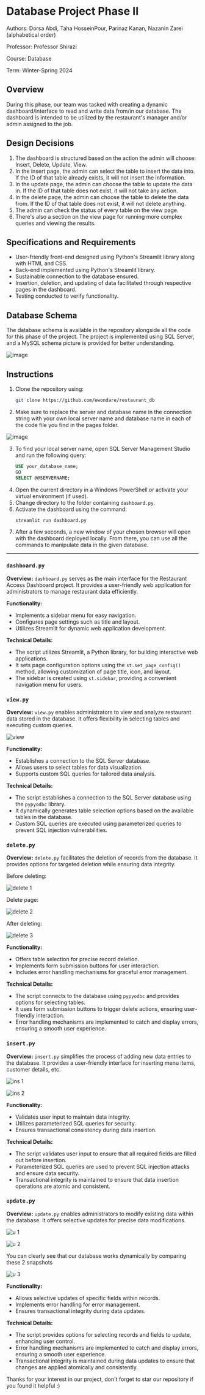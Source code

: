 # Database Project Phase II

Authors: Dorsa Abdi, Taha HosseinPour, Parinaz Kanan, Nazanin Zarei (alphabetical order)

Professor: Professor Shirazi

Course: Database

Term: Winter-Spring 2024

## Overview

During this phase, our team was tasked with creating a dynamic dashboard/interface to read and write data from/in our database. The dashboard is intended to be utilized by the restaurant's manager and/or admin assigned to the job.

## Design Decisions

1. The dashboard is structured based on the action the admin will choose: Insert, Delete, Update, View.
2. In the insert page, the admin can select the table to insert the data into. If the ID of that table already exists, it will not insert the information.
3. In the update page, the admin can choose the table to update the data in. If the ID of that table does not exist, it will not take any action.
4. In the delete page, the admin can choose the table to delete the data from. If the ID of that table does not exist, it will not delete anything.
5. The admin can check the status of every table on the view page.
6. There's also a section on the view page for running more complex queries and viewing the results.

## Specifications and Requirements

- User-friendly front-end designed using Python's Streamlit library along with HTML and CSS.
- Back-end implemented using Python's Streamlit library.
- Sustainable connection to the database ensured.
- Insertion, deletion, and updating of data facilitated through respective pages in the dashboard.
- Testing conducted to verify functionality.

## Database Schema

The database schema is available in the repository alongside all the code for this phase of the project. The project is implemented using SQL Server, and a MySQL schema picture is provided for better understanding.

![image](https://github.com/ewondare/restaurant_db/assets/52132541/7c8bbc3a-8577-465c-a0a0-44265db05365)


## Instructions

1. Clone the repository using:
   ```bash
   git clone https://github.com/ewondare/restaurant_db
   ```
2. Make sure to replace the server and database name in the connection string with your own local server name and database name in each of the code file you find in the pages folder.


![image](https://github.com/ewondare/restaurant_db/assets/52132541/7c636412-6896-4bbd-8429-eb2721facb25)


3. To find your local server name, open SQL Server Management Studio and run the following query:
   ```sql
   USE your_database_name;
   GO
   SELECT @@SERVERNAME;
   ```
4. Open the current directory in a Windows PowerShell or activate your virtual environment (if used).
5. Change directory to the folder containing `dashboard.py`.
6. Activate the dashboard using the command:
   ```bash
   streamlit run dashboard.py
   ```
7. After a few seconds, a new window of your chosen browser will open with the dashboard deployed locally. From there, you can use all the commands to manipulate data in the given database.

---

### `dashboard.py`

**Overview:**
`dashboard.py` serves as the main interface for the Restaurant Access Dashboard project. It provides a user-friendly web application for administrators to manage restaurant data efficiently.

**Functionality:**
- Implements a sidebar menu for easy navigation.
- Configures page settings such as title and layout.
- Utilizes Streamlit for dynamic web application development.

**Technical Details:**
- The script utilizes Streamlit, a Python library, for building interactive web applications.
- It sets page configuration options using the `st.set_page_config()` method, allowing customization of page title, icon, and layout.
- The sidebar is created using `st.sidebar`, providing a convenient navigation menu for users.

### `view.py`

**Overview:**
`view.py` enables administrators to view and analyze restaurant data stored in the database. It offers flexibility in selecting tables and executing custom queries.

![view](https://github.com/ewondare/restaurant_db/assets/52132541/dc72fecd-eea7-4da2-9805-d18e706d1e95)


**Functionality:**
- Establishes a connection to the SQL Server database.
- Allows users to select tables for data visualization.
- Supports custom SQL queries for tailored data analysis.

**Technical Details:**
- The script establishes a connection to the SQL Server database using the `pypyodbc` library.
- It dynamically generates table selection options based on the available tables in the database.
- Custom SQL queries are executed using parameterized queries to prevent SQL injection vulnerabilities.

### `delete.py`

**Overview:**
`delete.py` facilitates the deletion of records from the database. It provides options for targeted deletion while ensuring data integrity.

Before deleting:

![delete 1](https://github.com/ewondare/restaurant_db/assets/52132541/a894e41f-40f1-435b-a7a0-88638b9d971b)

Delete page:

![delete 2](https://github.com/ewondare/restaurant_db/assets/52132541/13d2bb64-98d8-4b88-9723-b5d5158f3040)

After deleting:

![delete 3](https://github.com/ewondare/restaurant_db/assets/52132541/657b0c1f-4dd0-4570-a3e2-a99144911dc5)


**Functionality:**
- Offers table selection for precise record deletion.
- Implements form submission buttons for user interaction.
- Includes error handling mechanisms for graceful error management.

**Technical Details:**
- The script connects to the database using `pypyodbc` and provides options for selecting tables.
- It uses form submission buttons to trigger delete actions, ensuring user-friendly interaction.
- Error handling mechanisms are implemented to catch and display errors, ensuring a smooth user experience.

### `insert.py`

**Overview:**
`insert.py` simplifies the process of adding new data entries to the database. It provides a user-friendly interface for inserting menu items, customer details, etc.

![ins 1](https://github.com/ewondare/restaurant_db/assets/52132541/7aed1d06-da45-4d0e-82fa-fad402fdf240)


![ins 2](https://github.com/ewondare/restaurant_db/assets/52132541/e8517705-5949-4e4b-a2e1-8a54bd0e6841)


**Functionality:**
- Validates user input to maintain data integrity.
- Utilizes parameterized SQL queries for security.
- Ensures transactional consistency during data insertion.

**Technical Details:**
- The script validates user input to ensure that all required fields are filled out before insertion.
- Parameterized SQL queries are used to prevent SQL injection attacks and ensure data security.
- Transactional integrity is maintained to ensure that data insertion operations are atomic and consistent.

### `update.py`

**Overview:**
`update.py` enables administrators to modify existing data within the database. It offers selective updates for precise data modifications.

![u 1](https://github.com/ewondare/restaurant_db/assets/52132541/16a17809-13ed-4683-a9c4-db3f9c504701)


![u 2](https://github.com/ewondare/restaurant_db/assets/52132541/2a678477-2668-47b0-8057-927ba7d67488)


You can clearly see that our database works dynamically by comparing these 2 snapshots

![u 3](https://github.com/ewondare/restaurant_db/assets/52132541/4a3d1b89-781a-4e08-be61-623117b38821)


**Functionality:**
- Allows selective updates of specific fields within records.
- Implements error handling for error management.
- Ensures transactional integrity during data updates.

**Technical Details:**
- The script provides options for selecting records and fields to update, enhancing user control.
- Error handling mechanisms are implemented to catch and display errors, ensuring a smooth user experience.
- Transactional integrity is maintained during data updates to ensure that changes are applied atomically and consistently.

Thanks for your interest in our project, don't forget to star our repository if you found it helpful :)
